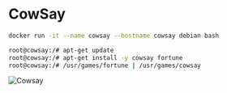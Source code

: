 # CowSay

```bash
docker run -it --name cowsay --hostname cowsay debian bash

root@cowsay:/# apt-get update
root@cowsay:/# apt-get install -y cowsay fortune
root@cowsay:/# /usr/games/fortune | /usr/games/cowsay
```

![Cowsay](https://drive.google.com/file/d/16fJnv4MdMHlTKvK_MJo5KVzybLjSrmpW/view?usp=share_link)